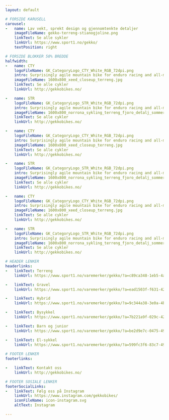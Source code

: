 ```yaml
---
layout: default

# FORSIDE KARUSELL
carousel:
-   name: Lav vekt, sprekt design og gjennomtenkte detaljer
    imageFileName: gekko-terreng-stianogjoline.png
    linkText: Se alle sykler
    linkUrl: https://www.sport1.no/gekko/
    textPosition: right

# FORSIDE BLOKKER 50% BREDDE 
halfwidth:
-   name: CTY
    logoFileName: GK_CategoryLogo_CTY_White_RGB_72dpi.png
    intro: Surprisingly agile mountain bike for enduro racing and all-mountain competitions
    imageFileName: 1600x800_xeed_closeup_terreng.jpg
    linkText: Se alle cykler
    linkUrl: http://gekkobikes.no/

-   name: STR
    logoFileName: GK_CategoryLogo_STR_White_RGB_72dpi.png
    intro: Surprisingly agile mountain bike for enduro racing and all-mountain competitions
    imageFileName: 1600x800_norrona_sykling_terreng_fjoro_detalj_sommer.jpg
    linkText: Se alle cykler
    linkUrl: http://gekkobikes.no/

-   name: CTY
    logoFileName: GK_CategoryLogo_CTY_White_RGB_72dpi.png
    intro: Surprisingly agile mountain bike for enduro racing and all-mountain competitions
    imageFileName: 1600x800_xeed_closeup_terreng.jpg
    linkText: Se alle cykler
    linkUrl: http://gekkobikes.no/

-   name: STR
    logoFileName: GK_CategoryLogo_STR_White_RGB_72dpi.png
    intro: Surprisingly agile mountain bike for enduro racing and all-mountain competitions
    imageFileName: 1600x800_norrona_sykling_terreng_fjoro_detalj_sommer.jpg
    linkText: Se alle cykler
    linkUrl: http://gekkobikes.no/

-   name: CTY
    logoFileName: GK_CategoryLogo_CTY_White_RGB_72dpi.png
    intro: Surprisingly agile mountain bike for enduro racing and all-mountain competitions
    imageFileName: 1600x800_xeed_closeup_terreng.jpg
    linkText: Se alle cykler
    linkUrl: http://gekkobikes.no/

-   name: STR
    logoFileName: GK_CategoryLogo_STR_White_RGB_72dpi.png
    intro: Surprisingly agile mountain bike for enduro racing and all-mountain competitions
    imageFileName: 1600x800_norrona_sykling_terreng_fjoro_detalj_sommer.jpg
    linkText: Se alle cykler
    linkUrl: http://gekkobikes.no/

# HEADER LENKER
headerlinks:
-   linkText: Terreng
    linkUrl: https://www.sport1.no/varemerker/gekko/?a=c89ca348-1eb5-4a46-a253-731fe22b8465

-   linkText: Gravel
    linkUrl: https://www.sport1.no/varemerker/gekko/?a=ead1503f-f631-42d1-b85e-ef40f76284c4

-   linkText: Hybrid
    linkUrl: https://www.sport1.no/varemerker/gekko/?a=9c344a38-3e0a-4b2b-88de-a5b4b04447ed

-   linkText: Bysykkel
    linkUrl: https://www.sport1.no/varemerker/gekko/?a=7b221a9f-029c-4293-a7d4-de5e54260026

-   linkText: Barn og junior
    linkUrl: https://www.sport1.no/varemerker/gekko/?a=be2d9e7c-0475-49d0-ae74-81483889f816

-   linkText: El-sykkel
    linkUrl: https://www.sport1.no/varemerker/gekko/?a=599fc3f6-83c7-49d3-a6ce-afe66720b86f
    
# FOOTER LENKER
footerlinks:

-   linkText: Kontakt oss
    linkUrl: http://gekkobikes.no/

# FOOTER SOSIALE LENKER
footerSocialLinks:
-   linkText: Følg oss på Instagram
    linkUrl: https://www.instagram.com/gekkobikes/
    iconFileName: icon-instagram.svg
    altText: Instagram

---
```

